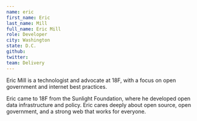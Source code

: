 ```yaml
---
name: eric
first_name: Eric
last_name: Mill
full_name: Eric Mill
role: Developer
city: Washington
state: D.C.
github:
twitter:
team: Delivery
---
```


Eric Mill is a technologist and advocate at 18F, with a focus on open government and internet best practices.

Eric came to 18F from the Sunlight Foundation, where he developed open data infrastructure and policy. Eric cares deeply about open source, open government, and a strong web that works for everyone. 
